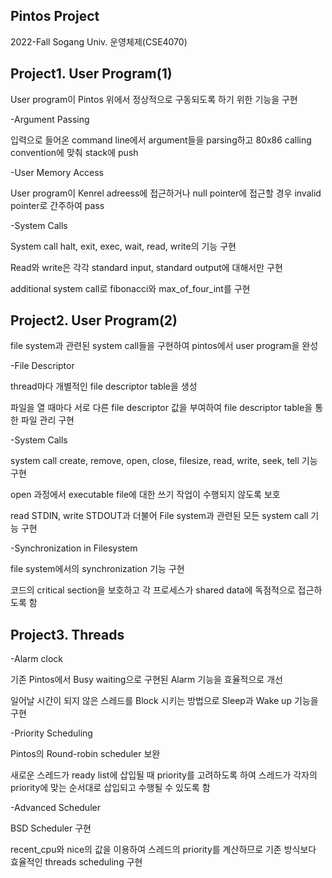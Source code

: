 <h2>Pintos Project</h2>
2022-Fall Sogang Univ. 운영체제(CSE4070) 
<h2>Project1. User Program(1)</h2>

User program이 Pintos 위에서 정상적으로 구동되도록 하기 위한 기능을 구현

-Argument Passing

입력으로 들어온 command line에서 argument들을 parsing하고 80x86 calling convention에 맞춰 stack에 push

-User Memory Access

User program이 Kenrel adreess에 접근하거나 null pointer에 접근할 경우 invalid pointer로 간주하여 pass

-System Calls

System call halt, exit, exec,  wait, read, write의 기능 구현 

Read와 write은 각각 standard input, standard output에 대해서만 구현

additional system call로 fibonacci와 max_of_four_int를 구현


<h2>Project2. User Program(2)</h2>
file system과 관련된 system call들을 구현하여 pintos에서 user program을 완성

-File Descriptor

thread마다 개별적인 file descriptor table을 생성

파일을 열 때마다 서로 다른 file descriptor 값을 부여하여 file descriptor table을 통한 파일 관리 구현

-System Calls

system call create, remove, open, close, filesize, read, write, seek, tell 기능 구현

open 과정에서 executable file에 대한 쓰기 작업이 수행되지 않도록 보호

read STDIN, write STDOUT과 더불어 File system과 관련된 모든 system call 기능 구현

-Synchronization in Filesystem

file system에서의 synchronization 기능 구현

코드의 critical section을 보호하고 각 프로세스가 shared data에 독점적으로 접근하도록 함


<h2>Project3. Threads</h2>
-Alarm clock

기존 Pintos에서 Busy waiting으로 구현된 Alarm 기능을 효율적으로 개선

일어날 시간이 되지 않은 스레드를 Block 시키는 방법으로 Sleep과 Wake up 기능을 구현 

-Priority Scheduling

Pintos의 Round-robin scheduler 보완

새로운 스레드가 ready list에 삽입될 때 priority를 고려하도록 하여 스레드가 각자의 priority에 맞는 순서대로 삽입되고 수행될 수 있도록 함

-Advanced Scheduler

BSD Scheduler 구현

recent_cpu와 nice의 값을 이용하여 스레드의 priority를 계산하므로 기존 방식보다 효율적인 threads scheduling 구현

